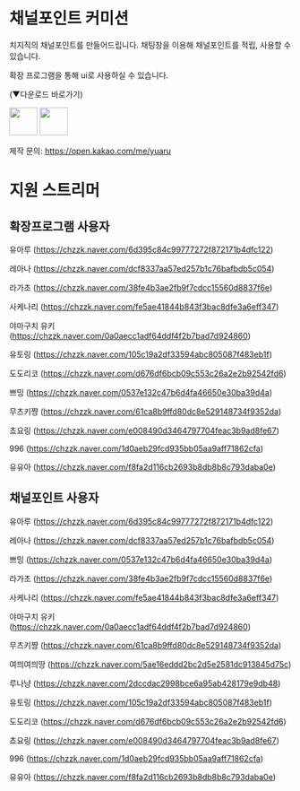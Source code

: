 # 채널포인트 커미션
치지직의 채널포인트를 만들어드립니다. 
채팅창을 이용해 채널포인트를 적립, 사용할 수 있습니다. 

확장 프로그램을 통해 ui로 사용하실 수 있습니다. 

(▼다운로드 바로가기)

[<img src="https://github.com/user-attachments/assets/c3a90776-a208-46a3-b67f-866a5996d785" height="50"/>](https://chromewebstore.google.com/detail/유아루-채널포인트-확장/dmgdnjojiaiccccioggkgkkpnoahbiag)
[<img src="https://github.com/user-attachments/assets/d12acf9d-c07f-4dfe-96c9-687f32d40a90" height="50"/>](https://addons.mozilla.org/ko/firefox/addon/%EC%9C%A0%EC%95%84%EB%A3%A8-%EC%B1%84%EB%84%90%ED%8F%AC%EC%9D%B8%ED%8A%B8-%ED%99%95%EC%9E%A5/)



제작 문의: https://open.kakao.com/me/yuaru


# 지원 스트리머
## 확장프로그램 사용자
유아루 (https://chzzk.naver.com/6d395c84c99777272f872171b4dfc122)

레아나 (https://chzzk.naver.com/dcf8337aa57ed257b1c76bafbdb5c054)

라가초 (https://chzzk.naver.com/38fe4b3ae2fb9f7cdcc15560d8837f6e)

사케나리 (https://chzzk.naver.com/fe5ae41844b843f3bac8dfe3a6eff347)

야마구치 유키 (https://chzzk.naver.com/0a0aecc1adf64ddf4f2b7bad7d924860)

유토링 (https://chzzk.naver.com/105c19a2df33594abc805087f483eb1f)

도도리코 (https://chzzk.naver.com/d676df6bcb09c553c26a2e2b92542fd6)

쁘밍 (https://chzzk.naver.com/0537e132c47b6d4fa46650e30ba39d4a)

무츠키쨩 (https://chzzk.naver.com/61ca8b9ffd80dc8e529148734f9352da)

쵸요링 (https://chzzk.naver.com/e008490d3464797704feac3b9ad8fe67)

996 (https://chzzk.naver.com/1d0aeb29fcd935bb05aa9aff71862cfa)

유유아 (https://chzzk.naver.com/f8fa2d116cb2693b8db8b8c793daba0e)


## 채널포인트 사용자
유아루 (https://chzzk.naver.com/6d395c84c99777272f872171b4dfc122)

레아나 (https://chzzk.naver.com/dcf8337aa57ed257b1c76bafbdb5c054)

쁘밍 (https://chzzk.naver.com/0537e132c47b6d4fa46650e30ba39d4a)

라가초 (https://chzzk.naver.com/38fe4b3ae2fb9f7cdcc15560d8837f6e)

사케나리 (https://chzzk.naver.com/fe5ae41844b843f3bac8dfe3a6eff347)

야마구치 유키 (https://chzzk.naver.com/0a0aecc1adf64ddf4f2b7bad7d924860)

무츠키쨩 (https://chzzk.naver.com/61ca8b9ffd80dc8e529148734f9352da)

여믜여믜땅 (https://chzzk.naver.com/5ae16eddd2bc2d5e2581dc913845d75c)

루나냥 (https://chzzk.naver.com/2dccdac2998bce6a95ab428179e9db48)

유토링 (https://chzzk.naver.com/105c19a2df33594abc805087f483eb1f)

도도리코 (https://chzzk.naver.com/d676df6bcb09c553c26a2e2b92542fd6)

쵸요링 (https://chzzk.naver.com/e008490d3464797704feac3b9ad8fe67)

996 (https://chzzk.naver.com/1d0aeb29fcd935bb05aa9aff71862cfa)

유유아 (https://chzzk.naver.com/f8fa2d116cb2693b8db8b8c793daba0e)
